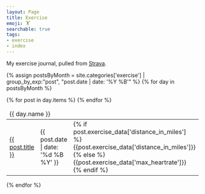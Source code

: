```yaml
---
layout: Page
title: Exercise
emoji: 🏋
searchable: true
tags:
- exercise
- index
---
```


My exercise journal, pulled from [Strava](https://www.strava.com/athletes/75003252).

{% assign postsByMonth = 
site.categories['exercise'] | group_by_exp:"post", "post.date | date: '%Y %B'" %}
{% for day in postsByMonth %}
  <table>
    <colgroup>
      <col />
      <col style="width: 20ch" />
      <col style="width: 12ch" />
    </colgroup>
      <thead>
        <tr>
            <td colspan="3">
                <span id="{{ day.name }}">{{ day.name }}</span>
            </td>
        </tr>
      </thead>
  {% for post in day.items %}
    <tr>
        <td>
          <a href="{{post.url}}">
            {{ post.title }}
          </a>
        </td>
        <td>
            {{ post.date | date: '%d %B %Y' }}
        </td>
        <td>
            {% if post.exercise_data['distance_in_miles'] %}
                {{post.exercise_data['distance_in_miles']}}
            {% else %}
                {{post.exercise_data['max_heartrate']}}
            {% endif %}
        </td>
    </tr>
  {% endfor %}
  </table>
{% endfor %}
